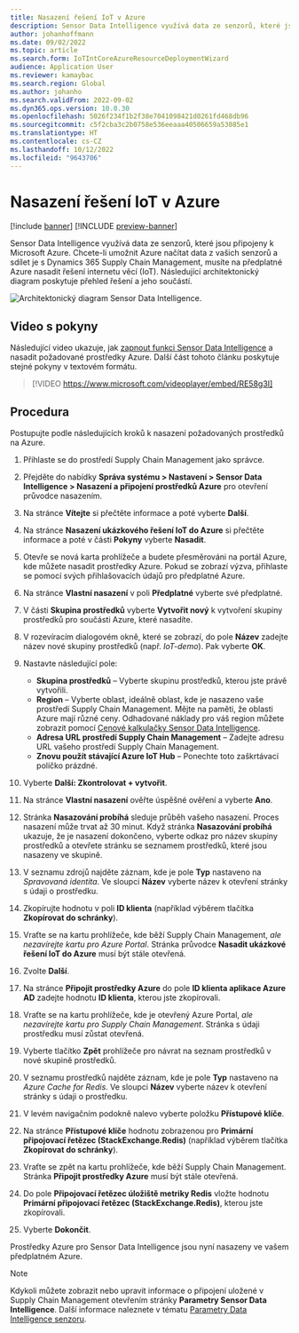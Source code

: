 ```yaml
---
title: Nasazení řešení IoT v Azure
description: Sensor Data Intelligence využívá data ze senzorů, které jsou připojeny k Microsoft Azure. Tento článek vysvětluje, jak nasadit řešení internetu věcí (IoT) ve vašem předplatném Azure.
author: johanhoffmann
ms.date: 09/02/2022
ms.topic: article
ms.search.form: IoTIntCoreAzureResourceDeploymentWizard
audience: Application User
ms.reviewer: kamaybac
ms.search.region: Global
ms.author: johanho
ms.search.validFrom: 2022-09-02
ms.dyn365.ops.version: 10.0.30
ms.openlocfilehash: 5026f234f1b2f38e7041098421d0261fd468db96
ms.sourcegitcommit: c5f2cba3c2b0758e536eeaaa40506659a53085e1
ms.translationtype: HT
ms.contentlocale: cs-CZ
ms.lasthandoff: 10/12/2022
ms.locfileid: "9643706"
---
```

# <a name="deploy-an-iot-solution-on-azure"></a>Nasazení řešení IoT v Azure

[!include [banner](../includes/banner.md)]
[!INCLUDE [preview-banner](../includes/preview-banner.md)]

Sensor Data Intelligence využívá data ze senzorů, které jsou připojeny k Microsoft Azure. Chcete-li umožnit Azure načítat data z vašich senzorů a sdílet je s Dynamics 365 Supply Chain Management, musíte na předplatné Azure nasadit řešení internetu věcí (IoT). Následující architektonický diagram poskytuje přehled řešení a jeho součástí.

![Architektonický diagram Sensor Data Intelligence.](media/sdi-architecture.png "Architektonický diagram Sensor Data Intelligence")

## <a name="video-instructions"></a>Video s pokyny

Následující video ukazuje, jak [zapnout funkci Sensor Data Intelligence](sdi-enable-feature.md) a nasadit požadované prostředky Azure. Další část tohoto článku poskytuje stejné pokyny v textovém formátu.

> [!VIDEO https://www.microsoft.com/videoplayer/embed/RE58g3I]

## <a name="procedure"></a>Procedura

Postupujte podle následujících kroků k nasazení požadovaných prostředků na Azure.

1. Přihlaste se do prostředí Supply Chain Management jako správce.
1. Přejděte do nabídky **Správa systému \> Nastavení \> Sensor Data Intelligence \> Nasazení a připojení prostředků Azure** pro otevření průvodce nasazením.
1. Na stránce **Vítejte** si přečtěte informace a poté vyberte **Další**.
1. Na stránce **Nasazení ukázkového řešení IoT do Azure** si přečtěte informace a poté v části **Pokyny** vyberte **Nasadit**.
1. Otevře se nová karta prohlížeče a budete přesměrováni na portál Azure, kde můžete nasadit prostředky Azure. Pokud se zobrazí výzva, přihlaste se pomocí svých přihlašovacích údajů pro předplatné Azure.
1. Na stránce **Vlastní nasazení** v poli **Předplatné** vyberte své předplatné.
1. V části **Skupina prostředků** vyberte **Vytvořit nový** k vytvoření skupiny prostředků pro součásti Azure, které nasadíte.
1. V rozevíracím dialogovém okně, které se zobrazí, do pole **Název** zadejte název nové skupiny prostředků (např. *IoT-demo*). Pak vyberte **OK**.
1. Nastavte následující pole:

    - **Skupina prostředků** – Vyberte skupinu prostředků, kterou jste právě vytvořili.
    - **Region** – Vyberte oblast, ideálně oblast, kde je nasazeno vaše prostředí Supply Chain Management. Mějte na paměti, že oblasti Azure mají různé ceny. Odhadované náklady pro váš region můžete zobrazit pomocí [Cenové kalkulačky Sensor Data Intelligence](https://azure.com/e/c36c4947ebff4215b2e62590c2a24c68).
    - **Adresa URL prostředí Supply Chain Management** – Zadejte adresu URL vašeho prostředí Supply Chain Management.
    - **Znovu použít stávající Azure IoT Hub** – Ponechte toto zaškrtávací políčko prázdné.

1. Vyberte **Další: Zkontrolovat + vytvořit**.
1. Na stránce **Vlastní nasazení** ověřte úspěšné ověření a vyberte **Ano**.
1. Stránka **Nasazování probíhá** sleduje průběh vašeho nasazení. Proces nasazení může trvat až 30 minut. Když stránka **Nasazování probíhá** ukazuje, že je nasazení dokončeno, vyberte odkaz pro název skupiny prostředků a otevřete stránku se seznamem prostředků, které jsou nasazeny ve skupině.
1. V seznamu zdrojů najděte záznam, kde je pole **Typ** nastaveno na *Spravovaná identita*. Ve sloupci **Název** vyberte název k otevření stránky s údaji o prostředku.
1. Zkopírujte hodnotu v poli **ID klienta** (například výběrem tlačítka **Zkopírovat do schránky**).
1. Vraťte se na kartu prohlížeče, kde běží Supply Chain Management, *ale nezavírejte kartu pro Azure Portal*. Stránka průvodce **Nasadit ukázkové řešení IoT do Azure** musí být stále otevřená. 
1. Zvolte **Další**.
1. Na stránce **Připojit prostředky Azure** do pole **ID klienta aplikace Azure AD** zadejte hodnotu **ID klienta**, kterou jste zkopírovali.
1. Vraťte se na kartu prohlížeče, kde je otevřený Azure Portal, *ale nezavírejte kartu pro Supply Chain Management*. Stránka s údaji prostředku musí zůstat otevřená.
1. Vyberte tlačítko **Zpět** prohlížeče pro návrat na seznam prostředků v nové skupině prostředků.
1. V seznamu prostředků najděte záznam, kde je pole **Typ** nastaveno na *Azure Cache for Redis*. Ve sloupci **Název** vyberte název k otevření stránky s údaji o prostředku.
1. V levém navigačním podokně nalevo vyberte položku **Přístupové klíče**.
1. Na stránce **Přístupové klíče** hodnotu zobrazenou pro **Primární připojovací řetězec (StackExchange.Redis)** (například výběrem tlačítka **Zkopírovat do schránky**).
1. Vraťte se zpět na kartu prohlížeče, kde běží Supply Chain Management. Stránka **Připojit prostředky Azure** musí být stále otevřená.
1. Do pole **Připojovací řetězec úložiště metriky Redis** vložte hodnotu **Primární připojovací řetězec (StackExchange.Redis)**, kterou jste zkopírovali.
1. Vyberte **Dokončit**.

Prostředky Azure pro Sensor Data Intelligence jsou nyní nasazeny ve vašem předplatném Azure.

> [!NOTE]
> Kdykoli můžete zobrazit nebo upravit informace o připojení uložené v Supply Chain Management otevřením stránky **Parametry Sensor Data Intelligence**. Další informace naleznete v tématu [Parametry Data Intelligence senzoru](sdi-parameters.md).
